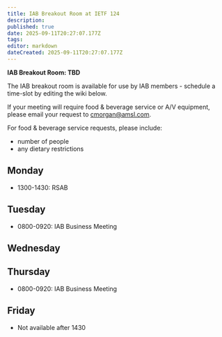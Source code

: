 ```yaml
---
title: IAB Breakout Room at IETF 124
description: 
published: true
date: 2025-09-11T20:27:07.177Z
tags: 
editor: markdown
dateCreated: 2025-09-11T20:27:07.177Z
---
```


**IAB Breakout Room: TBD**

The IAB breakout room is available for use by IAB members -  schedule a time-slot by editing the wiki below.  

If your meeting will require food & beverage service or A/V equipment, please email your request to cmorgan@amsl.com. 

For food & beverage service requests, please include:

* number of people
* any dietary restrictions


## Monday 

* 1300-1430: RSAB


## Tuesday 

* 0800-0920: IAB Business Meeting


## Wednesday 


## Thursday 

* 0800-0920: IAB Business Meeting


## Friday 

* Not available after 1430
